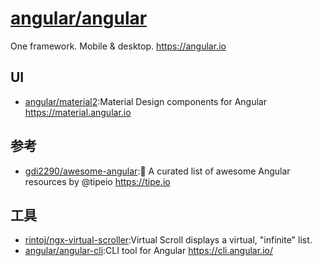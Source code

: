 # [angular/angular](https://github.com/angular/angular)

One framework. Mobile & desktop. https://angular.io

## UI

* [angular/material2](https://github.com/angular/material2):Material Design components for Angular https://material.angular.io

## 参考

* [gdi2290/awesome-angular](https://github.com/gdi2290/awesome-angular):📄 A curated list of awesome Angular resources by @tipeio https://tipe.io

## 工具

* [rintoj/ngx-virtual-scroller](https://github.com/rintoj/ngx-virtual-scroller):Virtual Scroll displays a virtual, "infinite" list. 
* [angular/angular-cli](https://github.com/angular/angular-cli):CLI tool for Angular https://cli.angular.io/
